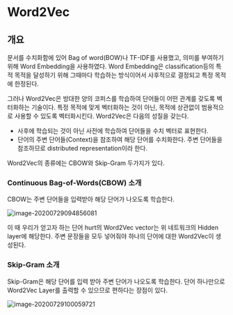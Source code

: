 # Word2Vec

##  개요

문서를 수치화함에 있어 Bag of word(BOW)나 TF-IDF를 사용했고, 의미를 부여하기 위해 Word Embedding을 사용하였다. Word Embedding은 classification등의 특적 목적을 달성하기 위해 그때마다 학습하는 방식이어서 사후적으로 결정되고 특정 목적에 한정된다. 

그러나 Word2Vec은 방대한 양의 코퍼스를 학습하여 단어들이 어떤 관계를 갖도록 벡터화하는 기술이다. 특정 목적에 맞게 벡터화하는 것이 아닌, 목적에 상관없이 범용적으로 사용할 수 있도록 벡터화시킨다. Word2Vec은 다음의 성질을 갖는다.

- 사후에 학습되는 것이 아닌 사전에 학습하여 단어들을 수치 벡터로 표현한다.
- 단어의 주변 단어들(Context)을 참조하여 해당 단어를 수치화한다. 주변 단어들을 참조하므로 distributed representation이라 한다.

Word2Vec의 종류에는 CBOW와 Skip-Gram 두가지가 있다.



### Continuous Bag-of-Words(CBOW) 소개

CBOW는 주변 단어들을 입력받아 해당 단어가 나오도록 학습한다. 

![image-20200729094856081](C:%5CUsers%5Csoohan%5CAppData%5CRoaming%5CTypora%5Ctypora-user-images%5Cimage-20200729094856081.png)

이 때 우리가 얻고자 하는 단어 hurt의 Word2Vec vector는 위 네트워크의 Hidden layer에 해당한다. 주변 문장들을 모두 넣어줘야 하나의 단어에 대한 Word2Vec이 생성된다.



### Skip-Gram 소개

Skip-Gram은 해당 단어를 입력 받아 주변 단어가 나오도록 학습한다. 단어 하나만으로 Word2Vec Layer를 출력할 수 있으므로 편하다는 장점이 있다.

![image-20200729100059721](C:%5CUsers%5Csoohan%5CAppData%5CRoaming%5CTypora%5Ctypora-user-images%5Cimage-20200729100059721.png)